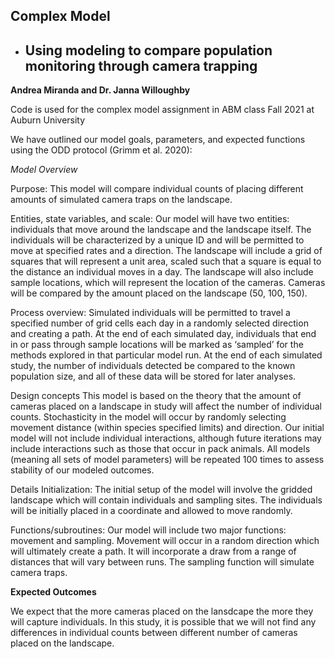 ## Complex Model 

- ## Using modeling to compare population monitoring through camera trapping

**Andrea Miranda and Dr. Janna Willoughby**

Code is used for the complex model assignment in ABM class Fall 2021 at Auburn University


We have outlined our model goals, parameters, and expected functions using the ODD protocol (Grimm et al. 2020):

*Model Overview*


Purpose: This model will compare individual counts of placing different amounts of simulated camera traps on the landscape. 

Entities, state variables, and scale: Our model will have two entities: individuals that move around the landscape and the landscape itself. The individuals will be characterized by a unique ID and will be permitted to move at specified rates and a direction. The landscape will include a grid of squares that will represent a unit area, scaled such that a square is equal to the distance an individual moves in a day. The landscape will also include sample locations, which will represent the location of the cameras. Cameras will be compared by the amount placed on the landscape (50, 100, 150). 

Process overview: Simulated individuals will be permitted to travel a specified number of grid cells each day in a randomly selected direction and creating a path. At the end of each simulated day, individuals that end in or pass through sample locations will be marked as ‘sampled’ for the methods explored in that particular model run. At the end of each simulated study, the number of individuals detected be compared to the known population size, and all of these data will be stored for later analyses. 

Design concepts
This model is based on the theory that the amount of cameras placed on a landscape in study will affect the number of individual counts. Stochasticity in the model will occur by randomly selecting movement distance (within species specified limits) and direction. Our initial model will not include individual interactions, although future iterations may include interactions such as those that occur in pack animals. All models (meaning all sets of model parameters) will be repeated 100 times to assess stability of our modeled outcomes.

Details
Initialization: The initial setup of the model will involve the gridded landscape which will contain individuals and sampling sites. The individuals will be initially placed in a coordinate and allowed to move randomly. 

Functions/subroutines: Our model will include two major functions: movement and sampling. Movement will occur in a random direction which will ultimately create a path. It will incorporate a draw from a range of distances that will vary between runs. The sampling function will simulate camera traps. 

**Expected Outcomes**

We expect that the more cameras placed on the lansdcape the more they will capture individuals. In this study, it is possible that we will not find any differences in individual counts between different number of cameras placed on the landscape.

